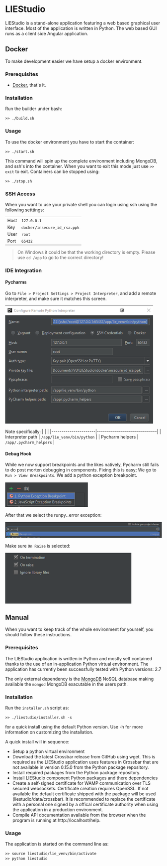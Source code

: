 # LIEStudio

LIEStudio is a stand-alone application featuring a web based graphical user interface.
Most of the application is written in Python. The web based GUI runs as a client side
Angular application.
    
## Docker
To make development easier we have setup a docker environment.

### Prerequisites

 * [Docker](https://www.docker.com/), that's it.

### Installation
Run the builder under bash:

    >> ./build.sh

### Usage
To use the docker environment you have to start the container:

    >> ./start.sh

This command will spin up the complete environment including MongoDB, and ssh's into the 
container. When you want to exit this mode just use `>> exit` to exit. Containers can be
stopped using:

    >> ./stop.sh

### SSH Access
When you want to use your private shell you can login using ssh using the following setttings:

|         |                              |
|---------|------------------------------|
| Host    | `127.0.0.1`                  |
| Key     | `docker/insecure_id_rsa.ppk` |
| User    | `root`                       |
| Port    | `65432`                      |

> On Windows it could be that the working directory is empty. Please use `cd /app` to go to the correct directory!

### IDE Integration

#### Pycharms
Go to `File > Project Settings > Project Interpreter`, and add a remote interpreter,
and make sure it matches this screen.

![Configuration settings](docs/img/pycharm-config.png)

Note specifically:
|                      |                              |
|----------------------|------------------------------|
| Interpreter path     | `/app/lie_venv/bin/python`   |
| Pycharm helpers      | `/app/.pycharm_helpers`      |

#### Debug Hook
While we now support breakpoints and the likes natively, Pycharm still fails to do post morten
debugging in components. Fixing this is easy; We go to `Run > View Breakpoints`. We add a 
python exception breakpoint. 

![Breakpoints settings](docs/img/pycharm-breakpoint.png)

After that we select the runpy._error exception:

![Select error](docs/img/pycharm-error.png)

Make sure `On Raise` is selected:

![Select on raise](docs/img/pycharm-raise.png)



## Manual
When you want to keep track of the whole environment for yourself, you should follow these
instructions.

### Prerequisites
The LIEStudio application is written in Python and mostly self contained thanks to the
use of an in-application Python virtual environment.
The application has currently been successfully tested with Python versions: 2.7

The only external dependency is the [MongoDB](https://www.mongodb.com) NoSQL database
making available the `mongod` MongoDB exacutable in the users path.

### Installation
Run the `installer.sh` script as:

    >> ./liestudio/installer.sh -s

for a quick install using the default Python version. Use -h for more information on
customizing the installation.

A quick install will in sequence:

* Setup a python virtual environment
* Download the latest Crossbar release from GitHub using wget. This is required as the
  LIEStudio application uses features in Crossbar that are not available in version
  0.15.0 from the Python package repository.
* Install required packages from the Python package repository.
* Install LIEStudio component Python packages and there dependencies
* Create a self-signed certificate for WAMP communication over TLS secured websockets.
  Certificate creation requires OpenSSL. If not available the default certificate
  shipped with the package will be used (liestudio/data/crossbar).
  It is recommended to replace the certificate with a personal one signed by a offical
  certificate authority when using the application in a production environment.
* Compile API documentation available from the browser when the program is running at
  http://localhost/help.
  
### Usage
The application is started on the command line as:

    >> source liestudio/lie_venv/bin/activate
    >> python liestudio